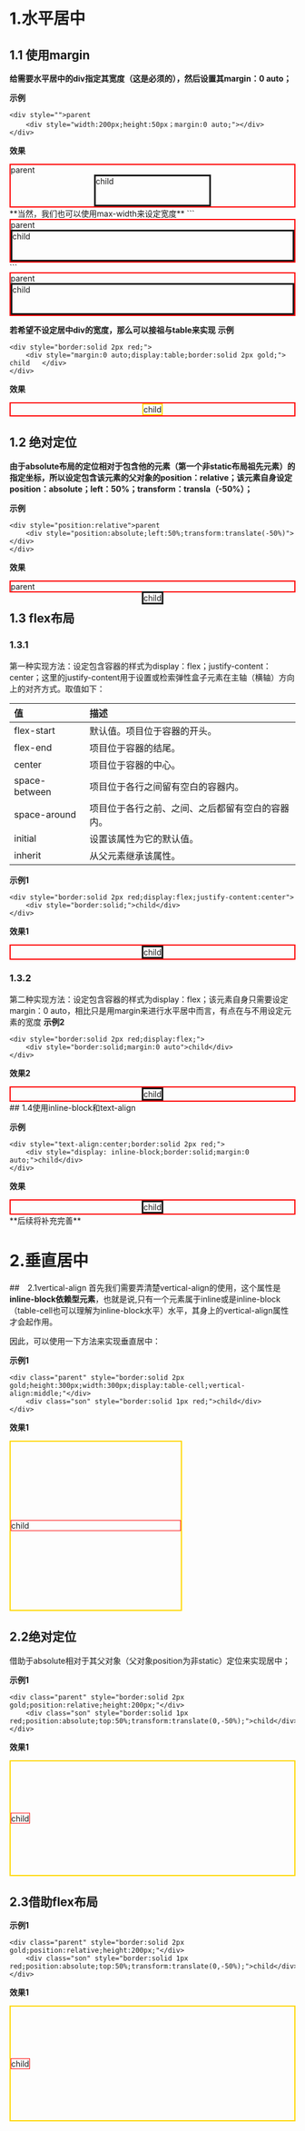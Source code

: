 # 1.水平居中
## 1.1 使用margin

**给需要水平居中的div指定其宽度（这是必须的），然后设置其margin：0 auto；**

**示例**
```
<div style="">parent
    <div style="width:200px;height:50px；margin:0 auto;"></div>
</div>
```
**效果**

<div style="border:solid 2px red;">parent
    <div style="width:200px;height:50px;border:solid;margin:0 auto;">child</div>
</div>
**当然，我们也可以使用max-width来设定宽度**
```
<div style="border:solid 2px red;">parent
    <div style="max-width:600px;height:50px;border:solid;margin:0 auto;">child</div>
</div>
```
<div style="border:solid 2px red;">parent
    <div style="max-width:600px;height:50px;border:solid;margin:0 auto;">child</div>
</div>

**若希望不设定居中div的宽度，那么可以接祖与table来实现**
**示例**
```
<div style="border:solid 2px red;">
    <div style="margin:0 auto;display:table;border:solid 2px gold;">   child   </div>
</div>
```
**效果**

<div style="border:solid 2px red;">
    <div style="margin:0 auto;display:table;border:solid 2px gold;">   child   </div>
</div>

## 1.2 绝对定位

**由于absolute布局的定位相对于包含他的元素（第一个非static布局祖先元素）的指定坐标，所以设定包含该元素的父对象的position：relative；该元素自身设定position：absolute；left：50%；transform：transla（-50%）；**

**示例**
```
<div style="position:relative">parent
    <div style="position:absolute;left:50%;transform:translate(-50%)"></div>
</div>
```
**效果**

<div style="border:solid 2px red;position:relative;">parent
    <div style="border:solid;position:absolute;left:50%;transform:translate(-50%)">child</div>
</div>


## 1.3 flex布局

### 1.3.1
第一种实现方法：设定包含容器的样式为display：flex；justify-content：center；这里的justify-content用于设置或检索弹性盒子元素在主轴（横轴）方向上的对齐方式。取值如下：

值|描述
:----|:-----
flex-start|默认值。项目位于容器的开头。
flex-end|项目位于容器的结尾。
center|项目位于容器的中心。
space-between|项目位于各行之间留有空白的容器内。
space-around|项目位于各行之前、之间、之后都留有空白的容器内。
initial|设置该属性为它的默认值。
inherit |从父元素继承该属性。


**示例1**
```
<div style="border:solid 2px red;display:flex;justify-content:center">
    <div style="border:solid;">child</div>
</div>
```
**效果1**

<div style="border:solid 2px red;display:flex;justify-content:center">
    <div style="border:solid;">child</div>
</div>

### 1.3.2
第二种实现方法：设定包含容器的样式为display：flex；该元素自身只需要设定margin：0 auto，相比只是用margin来进行水平居中而言，有点在与不用设定元素的宽度
**示例2**
```
<div style="border:solid 2px red;display:flex;">
    <div style="border:solid;margin:0 auto">child</div>
</div>
```
**效果2**

<div style="border:solid 2px red;display:flex;">
    <div style="border:solid;margin:0 auto">child</div>
</div>
## 1.4使用inline-block和text-align

**示例**
```
<div style="text-align:center;border:solid 2px red;">
    <div style="display: inline-block;border:solid;margin:0 auto;">child</div>
</div>
```

**效果**
<div style="text-align:center;border:solid 2px red;">
    <div style="display: inline-block;border:solid;margin:0 auto;">child</div>
</div>
**后续将补充完善**

# 2.垂直居中

##　2.1vertical-align
首先我们需要弄清楚vertical-align的使用，这个属性是**inline-block依赖型元素**，也就是说,只有一个元素属于inline或是inline-block（table-cell也可以理解为inline-block水平）水平，其身上的vertical-align属性才会起作用。

因此，可以使用一下方法来实现垂直居中：

**示例1**
```
<div class="parent" style="border:solid 2px gold;height:300px;width:300px;display:table-cell;vertical-align:middle;"</div>
    <div class="son" style="border:solid 1px red;">child</div>
</div>
```

**效果1**
<div class="parent" style="border:solid 2px gold;height:300px;width:300px;display:table-cell;vertical-align:middle;"</div>
    <div class="son" style="border:solid 1px red;">child</div>
</div>

## 2.2绝对定位
借助于absolute相对于其父对象（父对象position为非static）定位来实现居中；

**示例1**
```
<div class="parent" style="border:solid 2px gold;position:relative;height:200px;"</div>
    <div class="son" style="border:solid 1px red;position:absolute;top:50%;transform:translate(0,-50%);">child</div>
</div>
```

**效果1**
<div class="parent" style="border:solid 2px gold;position:relative;height:200px;"</div>
    <div class="son" style="border:solid 1px red;position:absolute;top:50%;transform:translate(0,-50%);">child</div>
</div>


## 2.3借助flex布局

**示例1**
```
<div class="parent" style="border:solid 2px gold;position:relative;height:200px;"</div>
    <div class="son" style="border:solid 1px red;position:absolute;top:50%;transform:translate(0,-50%);">child</div>
</div>
```

**效果1**
<div class="parent" style="border:solid 2px gold;height:200px;display:flex;align-items:center"</div>
    <div class="son" style="border:solid 1px red;">child</div>
</div>

